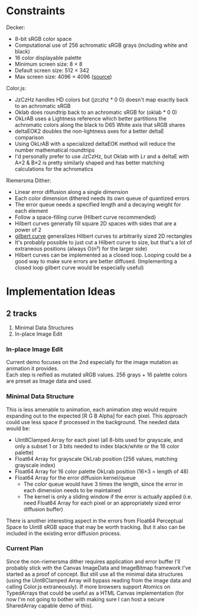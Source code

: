# Constraints

Decker:

- 8-bit sRGB color space
- Computational use of 256 achromatic sRGB grays (including white and black)
- 16 color displayable palette
- Minimum screen size: 8 × 8
- Default screen size: 512 × 342
- Max screen size: 4096 × 4096 ([source](https://itch.io/post/8397942))

Color.js:

- JzCzHz handles HD colors but (jzczhz \* 0 0) doesn't map exactly back to an achromatic sRGB
- Oklab does roundtrip back to an achromatic sRGB for (oklab \* 0 0)
- OkLrAB uses a Lightness reference which better partitions the achromatic colors along the black to D65 White axis that sRGB shares
- deltaEOK2 doubles the non-lightness axes for a better deltaE comparison
- Using OkLrAB with a specialized deltaEOK method will reduce the number mathematical roundtrips
- I'd personally prefer to use JzCzHz, but Oklab with Lr and a deltaE with A×2 & B×2 is pretty similarly shaped and has better matching calculations for the achromatics

Riemersma Dither:

- Linear error diffusion along a single dimension
- Each color dimension dithered needs its own queue of quantized errors
- The error queue needs a specified length and a decaying weight for each element
- Follow a space-filling curve (Hilbert curve recommended)
- Hilbert curves generally fill square 2D spaces with sides that are a power of 2
- [gilbert curve](https://github.com/jakubcerveny/gilbert) generalizes Hilbert curves to arbitrarily sized 2D rectangles
- It's probably possible to just cut a Hilbert curve to size, but that's a lot of extraneous positions (always O(n²) for the larger side)
- Hilbert curves can be implemented as a closed loop. Looping could be a good way to make sure errors are better diffused. (Implementing a closed loop gilbert curve would be especially useful)

# Implementation Ideas

## 2 tracks

1. Minimal Data Structures
2. In-place Image Edit

### In-place Image Edit

Current demo focuses on the 2nd especially for the image mutation as animation it provides.  
Each step is reified as mutated sRGB values. 256 grays + 16 palette colors are preset as Image data and used.

### Minimal Data Structure

This is less amenable to animation, each animation step would require expanding out to the expected [R G B Alpha] for each pixel. This approach could use less space if processed in the background. The needed data would be:

- Uint8Clamped Array for each pixel (all 8-bits used for grayscale, and only a subset 1 or 3 bits needed to index black/white or the 16 color palette)
- Float64 Array for grayscale OkLrab position (256 values, matching grayscale index)
- Float64 Array for 16 color palette OkLrab position (16×3 = length of 48)
- Float64 Array for the error diffusion kernel/queue
  - The color queue would have 3 times the length, since the error in each dimension needs to be maintained
  - The kernel is only a sliding window if the error is actually applied (i.e. need Float64 Array for each pixel or an appropriately sized error diffusion buffer)

There is another interesting aspect in the errors from Float64 Perceptual Space to Uint8 sRGB space that may be worth tracking. But it also can be included in the existing error diffusion process.

### Current Plan

Since the non-riemersma dither requires application and error buffer I'll probably stick with the Canvas ImageData and ImageBitmap framework I've started as a proof of concept. But still use all the minimal data structures (using the Uint8Clamped Array will bypass reading from the image data and calling Color.js extraneously). If more browsers support Atomics on TypedArrays that could be useful as a HTML Canvas implementation (for now I'm not going to bother with making sure I can host a secure SharedArray capable demo of this).
